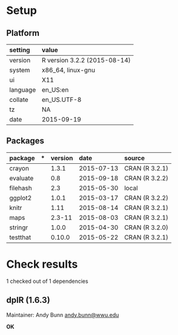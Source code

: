 # Setup

## Platform

|setting  |value                        |
|:--------|:----------------------------|
|version  |R version 3.2.2 (2015-08-14) |
|system   |x86_64, linux-gnu            |
|ui       |X11                          |
|language |en_US:en                     |
|collate  |en_US.UTF-8                  |
|tz       |NA                           |
|date     |2015-09-19                   |

## Packages

|package  |*  |version |date       |source         |
|:--------|:--|:-------|:----------|:--------------|
|crayon   |   |1.3.1   |2015-07-13 |CRAN (R 3.2.1) |
|evaluate |   |0.8     |2015-09-18 |CRAN (R 3.2.2) |
|filehash |   |2.3     |2015-05-30 |local          |
|ggplot2  |   |1.0.1   |2015-03-17 |CRAN (R 3.2.2) |
|knitr    |   |1.11    |2015-08-14 |CRAN (R 3.2.1) |
|maps     |   |2.3-11  |2015-08-03 |CRAN (R 3.2.1) |
|stringr  |   |1.0.0   |2015-04-30 |CRAN (R 3.2.0) |
|testthat |   |0.10.0  |2015-05-22 |CRAN (R 3.2.1) |

# Check results
1 checked out of 1 dependencies 

## dplR (1.6.3)
Maintainer: Andy Bunn <andy.bunn@wwu.edu>

__OK__

